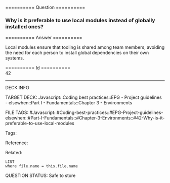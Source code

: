 ========== Question ==========  

### Why is it preferable to use local modules instead of globally installed ones?  

========== Answer ==========  

Local modules ensure that tooling is shared among team members, avoiding the need for each person to install global dependencies on their own systems.

========== Id ==========  
42

---

DECK INFO

TARGET DECK: Javascript::Coding best practices::EPG - Project guidelines - elsewhen::Part I - Fundamentals::Chapter 3 - Environments

FILE TAGS: #Javascript::#Coding-best-practices::#EPG-Project-guidelines-elsewhen::#Part-I-Fundamentals::#Chapter-3-Environments::#42-Why-is-it-preferable-to-use-local-modules

Tags:

Reference:

Related:

```dataview
LIST
where file.name = this.file.name
```

QUESTION STATUS: Safe to store
